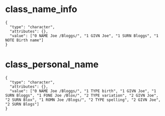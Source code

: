 # class_name_info

    {
      "type": "character",
      "attributes": {},
      "value": ["0 NAME Joe /Bloggs/", "1 GIVN Joe", "1 SURN Bloggs", "1 NOTE Birth name"]
    }

# class_personal_name

    {
      "type": "character",
      "attributes": {},
      "value": ["0 NAME Joe /Bloggs/", "1 TYPE birth", "1 GIVN Joe", "1 SURN Bloggs", "1 FONE Joe /Blox/", "2 TYPE variation", "2 GIVN Joe", "2 SURN Blox", "1 ROMN Joe /Blogs/", "2 TYPE spelling", "2 GIVN Joe", "2 SURN Blogs"]
    }

